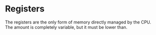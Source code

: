 # Registers

The registers are the only form of memory directly managed by the CPU. The amount is completely variable, but it must be lower than.
